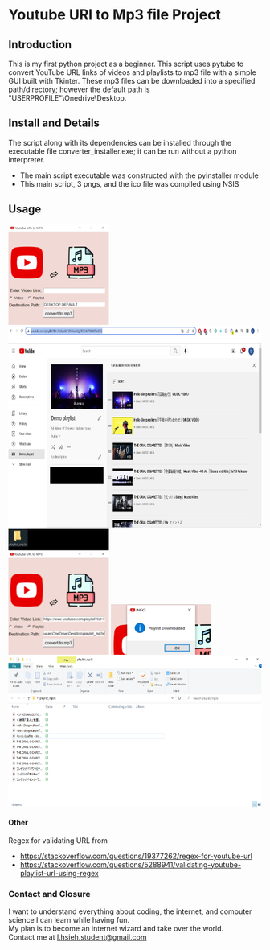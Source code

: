 # Youtube URl to Mp3 file Project



## Introduction 
This is my first python project as a beginner. This script uses pytube to convert YouTube URL links of videos and playlists to mp3 file with a simple GUI built with Tkinter. These mp3 files can be downloaded into a specified path/directory; however the default path is "USERPROFILE"\Onedrive\Desktop.

## Install and Details 
The script along with its dependencies can be installed through the executable file converter_installer.exe; it can be run without a python interpreter. 
* The main script executable was constructed with the pyinstaller module
* This main script, 3 pngs, and the ico file was compiled using NSIS 

## Usage
<img src="readme_pngs/GUI_screenshot.PNG" width=200 height=200>
<img src="readme_pngs/playlist_img.png" width=800 height=400>
<img src="readme_pngs/convert_img.PNG" width=200 height=250>
<img src="readme_pngs/plist_downloaded.PNG" width=200 height=100>
<img src="readme_pngs/downloaded_file.png" width=600 height=300>

#### Other 
Regex for validating URL from 
* https://stackoverflow.com/questions/19377262/regex-for-youtube-url
* https://stackoverflow.com/questions/5288941/validating-youtube-playlist-url-using-regex

### Contact and Closure
I want to understand everything about coding, the internet, and computer science I can learn while having fun.  
My plan is to become an internet wizard and take over the world.  
Contact me at l.hsieh.student@gmail.com 
